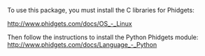 
To use this package, you must install the C libraries for Phidgets:

http://www.phidgets.com/docs/OS_-_Linux


Then follow the instructions to install the Python Phidgets module:
http://www.phidgets.com/docs/Language_-_Python
